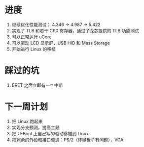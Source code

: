 # 进度

1. 继续优化性能测试： 4.346 -> 4.987 -> 5.422
2. 实现了 TLB 和若干 CP0 寄存器，通过了龙芯提供的 TLB 功能测试
3. 可以正常运行 uCore
4. 可以驱动 LCD 显示屏，USB HID 和 Mass Storage
5. 开始进行 Linux 的移植

# 踩过的坑

1. ERET 之后立即有一个中断

# 下一周计划

1. 把 Linux 跑起来
2. 实现分支预测，提高主频
3. 把 U-Boot 上自己写的驱动移植到 Linux
4. 把剩余的外设和接口调通：PS/2（怀疑板子有问题），VGA